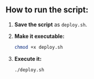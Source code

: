 ## How to run the script:

1. **Save the script** as `deploy.sh`.

2. **Make it executable:**

    ```bash
    chmod +x deploy.sh
    ```

3. **Execute it:**

    ```bash
    ./deploy.sh
    ```